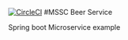[![CircleCI](https://circleci.com/gh/arunprasadbh/mssc-beer-service.svg?style=svg)](https://circleci.com/gh/arunprasadbh/mssc-beer-service)
#MSSC Beer Service

Spring boot Microservice example